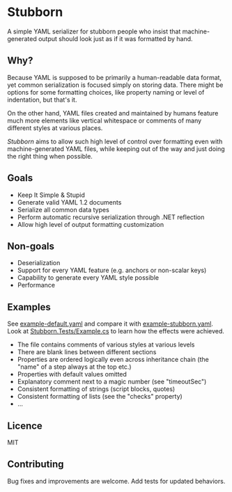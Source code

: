 # Stubborn

A simple YAML serializer for stubborn people who insist that machine-generated
output should look just as if it was formatted by hand.

## Why?

Because YAML is supposed to be primarily a human-readable data format, yet
common serialization is focused simply on storing data. There might be options
for some formatting choices, like property naming or level of indentation, but
that's it.

On the other hand, YAML files created and maintained by humans feature much
more elements like vertical whitespace or comments of many different styles at
various places.

_Stubborn_ aims to allow such high level of control over formatting even with
machine-generated YAML files, while keeping out of the way and just doing the
right thing when possible.

## Goals

- Keep It Simple & Stupid
- Generate valid YAML 1.2 documents
- Serialize all common data types
- Perform automatic recursive serialization through .NET reflection
- Allow high level of output formatting customization

## Non-goals

- Deserialization
- Support for every YAML feature (e.g. anchors or non-scalar keys)
- Capability to generate every YAML style possible
- Performance

## Examples

See [example-default.yaml](example-default.yaml) and compare it with
[example-stubborn.yaml](example-stubborn.yaml). Look at
[Stubborn.Tests/Example.cs](Stubborn.Tests/Example.cs) to learn how
the effects were achieved.

- The file contains comments of various styles at various levels
- There are blank lines between different sections
- Properties are ordered logically even across inheritance chain
  (the "name" of a step always at the top etc.)
- Properties with default values omitted
- Explanatory comment next to a magic number (see "timeoutSec")
- Consistent formatting of strings (script blocks, quotes)
- Consistent formatting of lists (see the "checks" property)
- ...

## Licence

MIT

## Contributing

Bug fixes and improvements are welcome. Add tests for updated behaviors.
